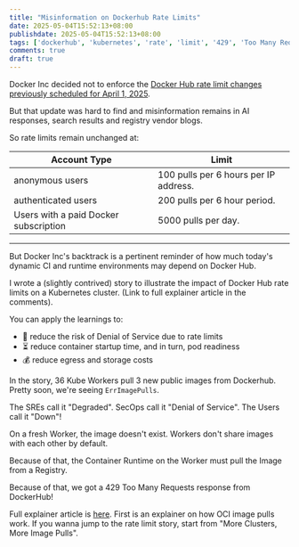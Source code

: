 ```yaml
---
title: "Misinformation on Dockerhub Rate Limits"
date: 2025-05-04T15:52:13+08:00
publishdate: 2025-05-04T15:52:13+08:00
tags: ['dockerhub', 'kubernetes', 'rate', 'limit', '429', 'Too Many Requests', 'oci', 'container', 'runtime', 'registry', 'cri', 'distribution']
comments: true
draft: true
---
```


Docker Inc decided not to enforce the [Docker Hub rate limit changes previously scheduled for April 1, 2025](https://www.docker.com/blog/revisiting-docker-hub-policies-prioritizing-developer-experience/).

But that update was hard to find and misinformation remains in AI responses, search results and registry vendor blogs.

So rate limits remain unchanged at:

|Account Type|Limit|
|---|---|
|anonymous users| 100 pulls per 6 hours per IP address.|
|authenticated users| 200 pulls per 6 hour period.|
|Users with a paid Docker subscription| 5000 pulls per day.|

---

But Docker Inc's backtrack is a pertinent reminder of how much today's dynamic CI and runtime environments may depend on Docker Hub.

I wrote a (slightly contrived) story to illustrate the impact of Docker Hub rate limits on a Kubernetes cluster.
(Link to full explainer article in the comments).

You can apply the learnings to:

- 🛑 reduce the risk of Denial of Service due to rate limits
- ⏳ reduce container startup time, and in turn, pod readiness
- 💰 reduce egress and storage costs

In the story, 36 Kube Workers pull 3 new public images from Dockerhub.
Pretty soon, we're seeing `ErrImagePulls`.

The SREs call it "Degraded".
SecOps call it "Denial of Service".
The Users call it "Down"!

On a fresh Worker, the image doesn't exist.
Workers don't share images with each other by default.

Because of that, the Container Runtime on the Worker must pull the Image from a Registry.

Because of that, we got a 429 Too Many Requests response from DockerHub!

Full explainer article is [here](https://www.douglashellinger.com/explainer/container-oci-registry/pull-a-public-container-image/). First is an explainer on how OCI image pulls work.
If you wanna jump to the rate limit story, start from "More Clusters, More Image Pulls".
